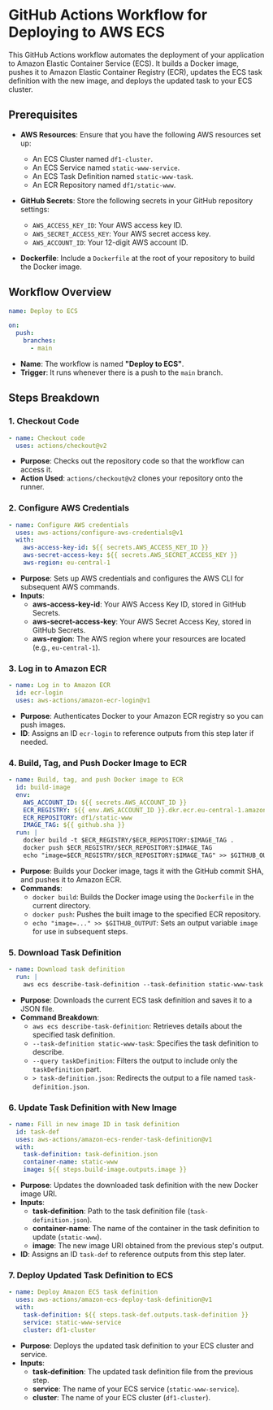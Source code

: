 # GitHub Actions Workflow for Deploying to AWS ECS

This GitHub Actions workflow automates the deployment of your application to Amazon Elastic Container Service (ECS). It builds a Docker image, pushes it to Amazon Elastic Container Registry (ECR), updates the ECS task definition with the new image, and deploys the updated task to your ECS cluster.

## Prerequisites

- **AWS Resources**: Ensure that you have the following AWS resources set up:
  - An ECS Cluster named `df1-cluster`.
  - An ECS Service named `static-www-service`.
  - An ECS Task Definition named `static-www-task`.
  - An ECR Repository named `df1/static-www`.

- **GitHub Secrets**: Store the following secrets in your GitHub repository settings:
  - `AWS_ACCESS_KEY_ID`: Your AWS access key ID.
  - `AWS_SECRET_ACCESS_KEY`: Your AWS secret access key.
  - `AWS_ACCOUNT_ID`: Your 12-digit AWS account ID.

- **Dockerfile**: Include a `Dockerfile` at the root of your repository to build the Docker image.


## Workflow Overview

```yaml
name: Deploy to ECS

on:
  push:
    branches:
      - main
```

- **Name**: The workflow is named **"Deploy to ECS"**.
- **Trigger**: It runs whenever there is a push to the `main` branch.

## Steps Breakdown

### 1. Checkout Code

```yaml
- name: Checkout code
  uses: actions/checkout@v2
```

- **Purpose**: Checks out the repository code so that the workflow can access it.
- **Action Used**: `actions/checkout@v2` clones your repository onto the runner.

### 2. Configure AWS Credentials

```yaml
- name: Configure AWS credentials
  uses: aws-actions/configure-aws-credentials@v1
  with:
    aws-access-key-id: ${{ secrets.AWS_ACCESS_KEY_ID }}
    aws-secret-access-key: ${{ secrets.AWS_SECRET_ACCESS_KEY }}
    aws-region: eu-central-1
```

- **Purpose**: Sets up AWS credentials and configures the AWS CLI for subsequent AWS commands.
- **Inputs**:
  - **aws-access-key-id**: Your AWS Access Key ID, stored in GitHub Secrets.
  - **aws-secret-access-key**: Your AWS Secret Access Key, stored in GitHub Secrets.
  - **aws-region**: The AWS region where your resources are located (e.g., `eu-central-1`).

### 3. Log in to Amazon ECR

```yaml
- name: Log in to Amazon ECR
  id: ecr-login
  uses: aws-actions/amazon-ecr-login@v1
```

- **Purpose**: Authenticates Docker to your Amazon ECR registry so you can push images.
- **ID**: Assigns an ID `ecr-login` to reference outputs from this step later if needed.

### 4. Build, Tag, and Push Docker Image to ECR

```yaml
- name: Build, tag, and push Docker image to ECR
  id: build-image
  env:
    AWS_ACCOUNT_ID: ${{ secrets.AWS_ACCOUNT_ID }}
    ECR_REGISTRY: ${{ env.AWS_ACCOUNT_ID }}.dkr.ecr.eu-central-1.amazonaws.com
    ECR_REPOSITORY: df1/static-www
    IMAGE_TAG: ${{ github.sha }}
  run: |
    docker build -t $ECR_REGISTRY/$ECR_REPOSITORY:$IMAGE_TAG .
    docker push $ECR_REGISTRY/$ECR_REPOSITORY:$IMAGE_TAG
    echo "image=$ECR_REGISTRY/$ECR_REPOSITORY:$IMAGE_TAG" >> $GITHUB_OUTPUT
```

- **Purpose**: Builds your Docker image, tags it with the GitHub commit SHA, and pushes it to Amazon ECR.
- **Commands**:
  - `docker build`: Builds the Docker image using the `Dockerfile` in the current directory.
  - `docker push`: Pushes the built image to the specified ECR repository.
  - `echo "image=..." >> $GITHUB_OUTPUT`: Sets an output variable `image` for use in subsequent steps.

### 5. Download Task Definition

```yaml
- name: Download task definition 
  run: |
    aws ecs describe-task-definition --task-definition static-www-task --query taskDefinition > task-definition.json
```

- **Purpose**: Downloads the current ECS task definition and saves it to a JSON file.
- **Command Breakdown**:
  - `aws ecs describe-task-definition`: Retrieves details about the specified task definition.
  - `--task-definition static-www-task`: Specifies the task definition to describe.
  - `--query taskDefinition`: Filters the output to include only the `taskDefinition` part.
  - `> task-definition.json`: Redirects the output to a file named `task-definition.json`.

### 6. Update Task Definition with New Image

```yaml
- name: Fill in new image ID in task definition
  id: task-def
  uses: aws-actions/amazon-ecs-render-task-definition@v1
  with:
    task-definition: task-definition.json 
    container-name: static-www 
    image: ${{ steps.build-image.outputs.image }}
```

- **Purpose**: Updates the downloaded task definition with the new Docker image URI.
- **Inputs**:
  - **task-definition**: Path to the task definition file (`task-definition.json`).
  - **container-name**: The name of the container in the task definition to update (`static-www`).
  - **image**: The new image URI obtained from the previous step's output.
- **ID**: Assigns an ID `task-def` to reference outputs from this step later.

### 7. Deploy Updated Task Definition to ECS

```yaml
- name: Deploy Amazon ECS task definition
  uses: aws-actions/amazon-ecs-deploy-task-definition@v1 
  with:
    task-definition: ${{ steps.task-def.outputs.task-definition }}
    service: static-www-service
    cluster: df1-cluster
```

- **Purpose**: Deploys the updated task definition to your ECS cluster and service.
- **Inputs**:
  - **task-definition**: The updated task definition file from the previous step.
  - **service**: The name of your ECS service (`static-www-service`).
  - **cluster**: The name of your ECS cluster (`df1-cluster`).


